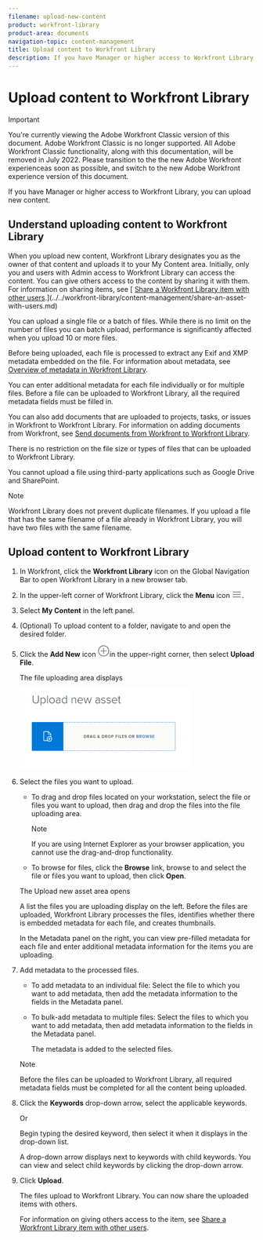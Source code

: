 ```yaml
---
filename: upload-new-content
product: workfront-library
product-area: documents
navigation-topic: content-management
title: Upload content to Workfront Library
description: If you have Manager or higher access to Workfront Library, you can upload new content.
---
```


# Upload content to Workfront Library

>[!IMPORTANT]
>
>You're currently viewing the Adobe Workfront Classic version of this document. Adobe Workfront Classic is no longer supported. All Adobe Workfront Classic functionality, along with this documentation, will be removed in July 2022. Please transition to the the new Adobe Workfront experienceas soon as possible, and switch to the new Adobe Workfront experience version of this document.

If you have Manager or higher access to Workfront Library, you can upload new content.

## Understand uploading content to Workfront Library

When you upload new content, Workfront Library designates you as the owner of that content and uploads it to your My Content area. Initially, only you and users with Admin access to Workfront Library can access the content. You can give others access to the content by sharing it with them. For information on sharing items, see [ [Share a Workfront Library item with other users](../../workfront-library/content-management/share-an-asset-with-users.md).](../../workfront-library/content-management/share-an-asset-with-users.md)

You can upload a single file or a batch of files.&nbsp;While there is no limit&nbsp;on the number of files you can batch upload, performance is significantly affected when you upload 10 or more files.

Before being uploaded, each file is processed to extract any Exif and XMP metadata embedded on the file. For information about metadata, see [Overview of metadata in Workfront Library](../../workfront-library/administration-and-setup/metadata/metadata-overview.md).

You can enter additional metadata for each file individually or for multiple files. Before a file can be uploaded to Workfront Library, all the required metadata fields must be filled in.

You can also add documents that are uploaded to projects, tasks, or issues in Workfront to Workfront Library. For information on adding documents from Workfront, see [Send documents from Workfront to Workfront Library](../../workfront-library/content-management/send-documents-from-wf-to-library.md).

There is no restriction on the file size or types of files that can be uploaded to Workfront Library.

You cannot upload a file using third-party applications such as Google Drive and SharePoint.

>[!NOTE]
>
>Workfront Library does not prevent duplicate filenames. If you upload a file that has the same filename of a file already in Workfront Library, you will have two files with the same filename.

## Upload content to Workfront Library

1. In Workfront, click the **Workfront Library** icon on the Global Navigation Bar to open Workfront Library in a new browser tab.
1. In the upper-left corner of Workfront Library, click the **Menu** icon ![](assets/library-menu-icon.png).
1. Select **My Content** in the left panel.
1. (Optional) To upload content to a folder, navigate to and open the desired folder. 
1. Click the **Add New** icon ![](assets/add-icon---library.png)in the upper-right corner, then select **Upload File**.

   The file uploading area displays

   ![](assets/uploadnew-350x164.png)

1. Select the files you want to upload.

   * To drag and drop files located on your workstation, select the file or files you want to upload, then drag and drop the files into the file uploading area.

     >[!NOTE]
     >
     >If you are using Internet Explorer as your browser application, you cannot use the drag-and-drop functionality.

   * To browse for files, click the **Browse** link, browse to and select the file or files you want to upload, then click **Open**.

   The Upload new asset area opens

   A list the files you are uploading display on the left. Before the files are uploaded, Workfront Library processes the files, identifies whether there is embedded metadata for each file, and creates thumbnails.

   In the Metadata panel on the right, you can view pre-filled metadata for each file and enter additional metadata information for the items you are uploading.

1. Add metadata to the processed files.

   * To add metadata to an individual file: Select the file to which you want to add metadata, then add the metadata information to the fields in the Metadata panel.
   * To bulk-add metadata to multiple files: Select the files to which you want to add metadata, then add metadata information to the fields in the Metadata panel.

     The metadata is added to the selected files.

   >[!NOTE]
   >
   >Before the files can be uploaded to Workfront Library, all required metadata fields must be completed for all the content being uploaded.

1. Click the **Keywords** drop-down arrow, select the applicable keywords.

   Or

   Begin typing the desired keyword, then select it when it displays in the drop-down list.

   A drop-down arrow displays next to keywords with child keywords. You can view and select child keywords by clicking the drop-down arrow.

1. Click **Upload**.

   The files upload to Workfront Library. You can now share the uploaded items with others.

   For information on giving others access to the item, see [Share a Workfront Library item with other users](../../workfront-library/content-management/share-an-asset-with-users.md).

